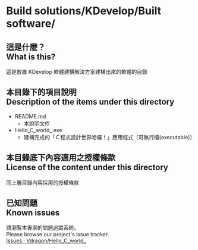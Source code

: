 # Build solutions/KDevelop/Built software/
## 這是什麼？<br />What is this?
這是放置 KDevelop 軟體建構解決方案建構出來的軟體的目錄

## 本目錄下的項目說明<br />Description of the items under this directory
* README.md
	* 本說明文件
* Hello_C_world_.exe
	* 建構完成的「Ｃ程式設計世界哈囉！」應用程式（可執行檔(executable)）

## 本目錄底下內容適用之授權條款<br />License of the content under this directory
同上層目錄內容採用的授權條款

## 已知問題<br />Known issues
請瀏覽本專案的問題追蹤系統。  
Please browse our project's issue tracker.  
[Issues · Vdragon/Hello_C_world_](https://github.com/Vdragon/Hello_C_world_/issues)